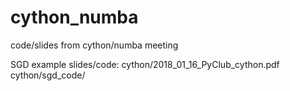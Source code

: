 # cython_numba
code/slides from cython/numba meeting

SGD example slides/code:
cython/2018_01_16_PyClub_cython.pdf
cython/sgd_code/
